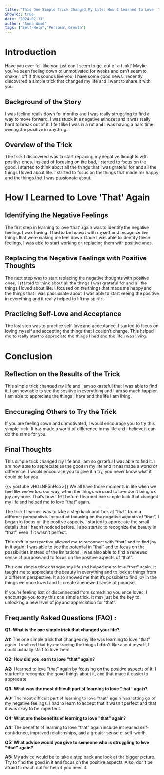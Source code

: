 ```yaml
---
title: "This One Simple Trick Changed My Life: How I Learned to Love 'That' Again"
ShowToc: true 
date: "2024-02-13"
author: "Anna Wood" 
tags: ["Self-Help","Personal Growth"]
---
```

# Introduction

Have you ever felt like you just can’t seem to get out of a funk? Maybe you’ve been feeling down or unmotivated for weeks and can’t seem to shake it off If this sounds like you, I have some good news I recently discovered a simple trick that changed my life and I want to share it with you 

## Background of the Story

I was feeling really down for months and I was really struggling to find a way to move forward. I was stuck in a negative mindset and it was really hard to break out of it. I felt like I was in a rut and I was having a hard time seeing the positive in anything. 

## Overview of the Trick

The trick I discovered was to start replacing my negative thoughts with positive ones. Instead of focusing on the bad, I started to focus on the good. I started to think about all the things that I was grateful for and all the things I loved about life. I started to focus on the things that made me happy and the things that I was passionate about. 

# How I Learned to Love 'That' Again

## Identifying the Negative Feelings

The first step in learning to love ‘that’ again was to identify the negative feelings I was having. I had to be honest with myself and recognize the things that were making me feel down. Once I was able to identify these feelings, I was able to start working on replacing them with positive ones. 

## Replacing the Negative Feelings with Positive Thoughts

The next step was to start replacing the negative thoughts with positive ones. I started to think about all the things I was grateful for and all the things I loved about life. I focused on the things that made me happy and the things that I was passionate about. I was able to start seeing the positive in everything and it really helped to lift my spirits. 

## Practicing Self-Love and Acceptance

The last step was to practice self-love and acceptance. I started to focus on loving myself and accepting the things that I couldn’t change. This helped me to really start to appreciate the things I had and the life I was living. 

# Conclusion

## Reflection on the Results of the Trick

This simple trick changed my life and I am so grateful that I was able to find it. I am now able to see the positive in everything and I am so much happier. I am able to appreciate the things I have and the life I am living. 

## Encouraging Others to Try the Trick

If you are feeling down and unmotivated, I would encourage you to try this simple trick. It has made a world of difference in my life and I believe it can do the same for you. 

## Final Thoughts

This simple trick changed my life and I am so grateful I was able to find it. I am now able to appreciate all the good in my life and it has made a world of difference. I would encourage you to give it a try, you never know what it could do for you.

{{< youtube vHG4NF5nHso >}} 
We all have those moments in life when we feel like we’ve lost our way, when the things we used to love don’t bring us joy anymore. That’s how I felt before I learned one simple trick that changed my life and helped me to love “that” again. 

The trick I learned was to take a step back and look at “that” from a different perspective. Instead of focusing on the negative aspects of “that”, I began to focus on the positive aspects. I started to appreciate the small details that I hadn’t noticed before. I also started to recognize the beauty in “that”, even if it wasn’t perfect. 

This shift in perspective allowed me to reconnect with “that” and to find joy in it again. I was able to see the potential in “that” and to focus on the possibilities instead of the limitations. I was also able to find a renewed sense of purpose and to focus on the positive aspects of “that”. 

This one simple trick changed my life and helped me to love “that” again. It taught me to appreciate the beauty in everything and to look at things from a different perspective. It also showed me that it’s possible to find joy in the things we once loved and to create a renewed sense of purpose. 

If you’re feeling lost or disconnected from something you once loved, I encourage you to try this one simple trick. It may just be the key to unlocking a new level of joy and appreciation for “that”.

## Frequently Asked Questions (FAQ) :
**Q1: What is the one simple trick that changed your life?**

**A1:** The one simple trick that changed my life was learning to love "that" again. I realized that by embracing the things I didn't like about myself, I could actually start to love them.

**Q2: How did you learn to love "that" again?**

**A2:** I learned to love "that" again by focusing on the positive aspects of it. I started to recognize the good things about it, and that made it easier to appreciate.

**Q3: What was the most difficult part of learning to love "that" again?**

**A3:** The most difficult part of learning to love "that" again was letting go of my negative feelings. I had to learn to accept that it wasn't perfect and that it was okay to be imperfect.

**Q4: What are the benefits of learning to love "that" again?**

**A4:** The benefits of learning to love "that" again include increased self-confidence, improved relationships, and a greater sense of self-worth.

**Q5: What advice would you give to someone who is struggling to love "that" again?**

**A5:** My advice would be to take a step back and look at the bigger picture. Try to find the good in it and focus on the positive aspects. Also, don't be afraid to reach out for help if you need it.



